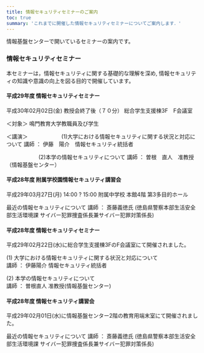 ```yaml
---
title: 情報セキュリティセミナーのご案内
toc: true
summary: 'これまでに開催した情報セキュリティセミナーについてご案内します．'
---
```

情報基盤センターで開いているセミナーの案内です。
###  情報セキュリティセミナー
本セミナーは，情報セキュリティに関する基礎的な理解を深め, 情報セキュリティの知識や意識の向上を図る目的で開催しています。
#### 平成29年度 情報セキュリティセミナー
平成30年02月02日(金) 教授会終了後（７０分）
総合学生支援棟3F　F会議室
  
＜対象＞
鳴門教育大学教職員及び学生
  
＜講演＞
　　　　　　(1)大学における情報セキュリティに関する状況と対応について
講師 ： 伊藤　陽介　情報セキュリティ統括者
  
　　　　　　(2)本学の情報セキュリティについて
講師 ： 曽根　直人　准教授（情報基盤センター）
#### 平成28年度 附属学校園情報セキュリティ講習会
平成29年03月27日(月) 14:00 ? 15:00
附属中学校 本館4階 第3多目的ホール
  
最近の情報セキュリティについて
講師 ： 斎藤義徳氏 (徳島県警察本部生活安全部生活環境課 サイバー犯罪捜査係長兼サイバー犯罪対策係長)
#### 平成28年度 情報セキュリティセミナー
平成29年02月22日(水)に総合学生支援棟3FのF会議室にて開催されました。
  
(1) 大学における情報セキュリティに関する状況と対応について  
 講師 ： 伊藤陽介 情報セキュリティ統括者
  
(2) 本学の情報セキュリティについて  
 講師 ： 曽根直人 准教授(情報基盤センター)
#### 平成28年度 情報セキュリティ講習会
平成29年02月01日(水)に情報基盤センター2階の教育用端末室にて開催されました。
  
最近の情報セキュリティについて
講師 ： 斎藤義徳氏 (徳島県警察本部生活安全部生活環境課 サイバー犯罪捜査係長兼サイバー犯罪対策係長)
